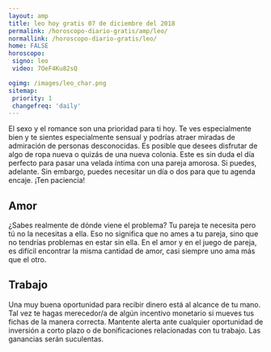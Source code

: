 ```yaml
---
layout: amp
title: leo hoy gratis 07 de diciembre del 2018 
permalink: /horoscopo-diario-gratis/amp/leo/
normallink: /horoscopo-diario-gratis/leo/
home: FALSE
horoscopo:
 signo: leo
 video: 7OeF4Ku82sQ

ogimg: /images/leo_char.png
sitemap:
 priority: 1
 changefreq: 'daily'
---
```



El sexo y el romance son una prioridad para ti hoy. Te ves especialmente bien y te sientes especialmente sensual y podrías atraer miradas de admiración de personas desconocidas. Es posible que desees disfrutar de algo de ropa nueva o quizás de una nueva colonia. Este es sin duda el día perfecto para pasar una velada íntima con una pareja amorosa. Si puedes, adelante. Sin embargo, puedes necesitar un día o dos para que tu agenda encaje. ¡Ten paciencia!

## Amor

¿Sabes realmente de dónde viene el problema? Tu pareja te necesita pero tú no la necesitas a ella. Eso no significa que no ames a tu pareja, sino que no tendrías problemas en estar sin ella. En el amor y en el juego de pareja, es difícil encontrar la misma cantidad de amor, casi siempre uno ama más que el otro.

## Trabajo

Una muy buena oportunidad para recibir dinero está al alcance de tu mano. Tal vez te hagas merecedor/a de algún incentivo monetario si mueves tus fichas de la manera correcta. Mantente alerta ante cualquier oportunidad de inversión a corto plazo o de bonificaciones relacionadas con tu trabajo. Las ganancias serán suculentas.